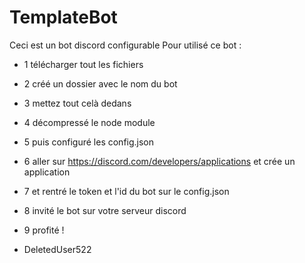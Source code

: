 # TemplateBot
Ceci est un bot discord configurable
Pour utilisé ce bot : 
- 1 télécharger tout les fichiers 
- 2 créé un dossier avec le nom du bot 
- 3 mettez tout celà dedans 
- 4 décompressé le node module 
- 5 puis configuré les config.json
- 6 aller sur https://discord.com/developers/applications et crée un application 
- 7 et rentré le token et l'id du bot sur le config.json
- 8 invité le bot sur votre serveur discord
- 9 profité !

- DeletedUser522
